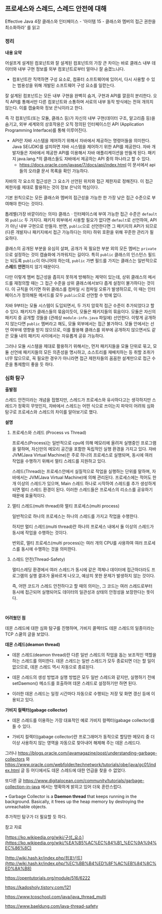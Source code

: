 ## 프로세스와 스레드, 스레드 안전에 대해

Effective Java 4장 클래스와 인터페이스 - '아이템 15 - 클래스와 멤버의 접근 권한을 최소화하라' 를 읽고

### 정리

**내용 요약**

어설프게 설계된 컴포넌트와 잘 설계된 컴포넌트의 가장 큰 차이는 바로 클래스 내부 데이터와 내부 구현 정보를 외부 컴포넌트로부터 얼마나 잘 숨겼느냐다. 

- 컴포넌트란 직역하면 구성 요소로, 컴퓨터 소프트웨어에 있어서, 다시 사용할 수 있는 범용성을 위해 개발된 소프트웨어 구성 요소를 일컫는다.

잘 설계된 컴포넌트는 모든 내부 구현을 완벽히 숨겨, 구현과 API를 깔끔히 분리한다. 오직 API를 통해서만 다른 컴포넌트와 소통하며 서로의 내부 동작 방식에는 전혀 개의치 않는다. 이를 캡슐화와 정보 은닉이라고 한다.

즉 각 컴포넌트(또는 모듈, 클래스 등)가 자신의 내부 구현(데이터 구조, 알고리즘 등)을 숨기고, 외부 세계와의 상호작용은 오직 정의된 인터페이스인 API (Application Programming Interface)를 통해 이루어진다.

- API란 자바 시스템을 제어하기 위해서 자바에서 제공하는 명령어들을 의미한다. Java SE(JDK)를 설치하면 자바 시스템을 제어하기 위한 API를 제공한다. 자바 개발자들은 자바에서 제공한 API를 이용해서 자바 애플리케이션을 만들게 된다. 패키지 java.lang.*의 클래스들도 자바에서 제공하는 API 중의 하나라고 할 수 있다.
    - https://docs.oracle.com/javase/7/docs/api/index.html 이 문서에서 api들의 오라클 문서 목록을 확인 가능하다.

자바의 각 요소의 접근성은 그 요소가 선언된 위치와 접근 제한자로 정해진다. 이 접근 제한자를 제대로 활용하는 것이 정보 은닉의 핵심이다.

기본 원칙으로는 모든 클래스와 멤버의 접근성을 가능한 한 가장 낮은 접근 수준으로 부여해야 한다는 것이다.

톱레벨(가장 바깥이라는 의미) 클래스 · 인터페이스에 부여 가능한 접근 수준은 `default`와 `public` 두 가지다. 패키지 외부에서 사용할 필요가 없다면 `default`로 선언하여, API가 아닌 내부 구현으로 만들자. 반면, `public`으로 선언한다면 그 패키지의 API가 되므로 (다른 개발자나 패키지에서 접근 가능하다는 의미) 하위 호환을 위해 꾸준한 관리가 필요하다.

클래스의 공개된 부분을 유심히 살펴, 공개가 꼭 필요한 부분 외의 모든 멤버는 `private`으로 설정하는 것이 캡슐화에 가까워지는 길이다. 특히 `public` 클래스의 인스턴스 필드는 되도록 `public`이 아니어야 하는데, `public` 가변 필드를 가지는 클래스는 일반적으로 **스레드 안전**하지 않기 때문이다.

다만 이렇게 멤버 접근성을 좁히지 못하게 방해하는 제약이 있는데, 상위 클래스의 메서드를 재정의할 때는 그 접근 수준을 상위 클래스에서보다 좁게 설정이 불가하다는 것이다. 이 규칙을 어기면 하위 클래스를 컴파일 시 컴파일 오류가 발생하므로, 이 때는 인터페이스가 정의해둔 메서드를 모두 `public`으로 선언할 수 밖에 없다.

자바 9부터는 모듈 시스템이 도입되면서, 두 가지 암묵적 접근 수준이 추가되었다고 할 수 있다. 패키지가 클래스들의 묶음이듯이, 모듈은 패키지들의 묶음이다. 
모듈은 자신의 패키지 중 공개할 것들을 (관례상 `module-info.java` 파일에) 선언한다. 이렇게 공개하지 않는다면 `public` 멤버라고 해도, 모듈 외부에서는 접근 불가하다. 
모듈 안에서는 선언 여부에 영향을 받지 않으므로, 이를 활용해 클래스를 외부에 공개하지 않으면서도 같은 모듈 내의 패키지 사이에서는 자유롭게 공유 가능하다.

그러나 모듈 시스템을 제대로 활용하기 위해서는, 먼저 패키지들을 모듈 단위로 묶고, 모듈 선언에 패키지들의 모든 의존성을 명시하고, 소스트리를 재배치하는 등 취할 조취가 너무 많으므로, 꼭 필요한 경우가 아니라면 접근 제한자들의 꼼꼼한 설계만으로 접근 수준을 통제함이 좋을 듯 하다.


### 심화 탐구

**출발점**

스레드 안전이라는 개념을 접했지만, 스레드가 프로세스와 유사하다고는 생각하지만 스레드가 정확히 무엇인지, 자바에서 스레드는 어떤 식으로 쓰이는지 파악이 어려워 심화 탐구로 프로세스와 스레드의 차이를 알아보기로 했다.

**설명**

1. 프로세스와 스레드 (Process vs Thread)

    프로세스(Process)는 일반적으로 cpu에 의해 메모리에 올려져 실행중인 프로그램을 말하며, 자신만의 메모리 공간을 포함한 독립적인 실행 환경을 가지고 있다. 자바 JVM(Java Virtual Machine)은 주로 하나의 프로세스로 실행되며, 동시에 여러 작업을 수행하기 위해서 멀티 스레드를 지원하고 있다.

    스레드(Thread)는 프로세스안에서 실질적으로 작업을 실행하는 단위를 말하며, 자바에서는 JVM(Java Virtual Machine)에 의해 관리된다. 프로세스에는 적어도 한개 이상의 스레드가 있으며, Main 스레드 하나로 시작하여 스레드를 추가 생성하게 되면 멀티 스레드 환경이 된다. 이러한 스레드들은 프로세스의 리소스를 공유하기 때문에 효율적이다.

2. 멀티 스레드(multi thread)와 멀티 프로세스(multi process)
   
    일반적으로 하나의 프로세스는 하나의 스레드를 가지고 작업을 수행한다.

    하지만 멀티 스레드(multi thread)란 하나의 프로세스 내에서 둘 이상의 스레드가 동시에 작업을 수행하는 것이다. 

    번외로, 멀티 프로세스(multi process)는 여러 개의 CPU를 사용하여 여러 프로세스를 동시에 수행하는 것을 의미한다.

3. 스레드 안전(Thread-Safety) 
   
   멀티스레딩 환경에서 여러 스레드가 동시에 같은 객체나 데이터에 접근하더라도 프로그램의 실행 결과가 올바르게 나오고, 예상치 못한 문제가 발생하지 않는 것이다.

    즉, 어떤 코드가 스레드 안전하다고 할 때의 의미는, 그 코드는 여러 스레드로부터 동시에 접근되어 실행되어도 데이터의 일관성과 상태의 안정성을 보장한다는 뜻이다.


<br>


**어려웠던 점**

데몬 스레드에 대한 심화 탐구를 진행하며, 가비지 콜렉터도 데몬 스레드의 일종이라는 TCP 스쿨의 글을 보았다. 

**데몬 스레드(deamon thread)**

- 데몬 스레드(deamon thread)란 다른 일반 스레드의 작업을 돕는 보조적인 역할을 하는 스레드를 의미한다. 데몬 스레드는 일반 스레드가 모두 종료되면 더는 할 일이 없으므로, 데몬 스레드 역시 자동으로 종료된다.

- 데몬 스레드의 생성 방법과 실행 방법은 모두 일반 스레드와 같지만, 실행하기 전에 setDaemon() 메소드를 호출하여 데몬 스레드로 설정하기만 하면 된다.

- 이러한 데몬 스레드는 일정 시간마다 자동으로 수행되는 저장 및 화면 갱신 등에 이용되고 있다.


**가비지 컬렉터(gabage collector)**

- 데몬 스레드를 이용하는 가장 대표적인 예로 가비지 컬렉터(gabage collector)를 들 수 있다.

- 가비지 컬렉터(gabage collector)란 프로그래머가 동적으로 할당한 메모리 중 더 이상 사용하지 않는 영역을 자동으로 찾아내어 해제해 주는 데몬 스레드다.

그러나 https://blogs.oracle.com/javamagazine/post/understanding-garbage-collectors 와 https://www.oracle.com/webfolder/technetwork/tutorials/obe/java/gc01/index.html 글 등 어디에서도 데몬 스레드에 대한 언급을 찾을 수 없었다. 

또다른 글 https://www.digitalocean.com/community/tutorials/garbage-collection-in-java 에서는 명확하게 밝히고 있어 더욱 혼란스럽다. 

• Garbage Collector is a **Daemon thread** that keeps running in the background. Basically, it frees up the heap memory by destroying the unreachable objects.

추가적인 탐구가 더 필요할 듯 하다.

참고 자료

[https://ko.wikipedia.org/wiki/구성_요소](https://ko.wikipedia.org/wiki/%EA%B5%AC%EC%84%B1_%EC%9A%94%EC%86%8C)

[http://wiki.hash.kr/index.php/컴포넌트](http://wiki.hash.kr/index.php/%EC%BB%B4%ED%8F%AC%EB%84%8C%ED%8A%B8)

https://opentutorials.org/module/516/6222

https://kadosholy.tistory.com/121

https://www.tcpschool.com/java/java_thread_multi

https://www.baeldung.com/java-thread-safety